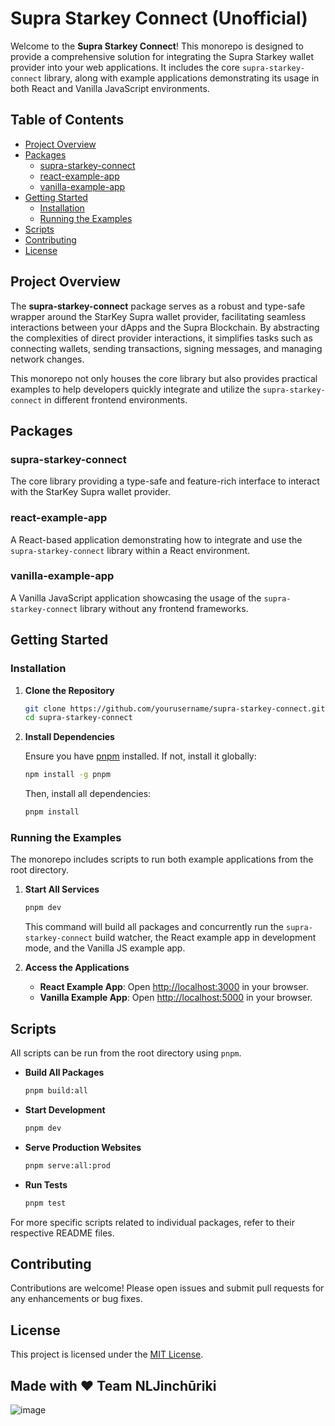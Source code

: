 # Supra Starkey Connect (Unofficial)

Welcome to the **Supra Starkey Connect**! This monorepo is designed to provide a comprehensive solution for integrating the Supra Starkey wallet provider into your web applications. It includes the core `supra-starkey-connect` library, along with example applications demonstrating its usage in both React and Vanilla JavaScript environments.

## Table of Contents

- [Project Overview](#project-overview)
- [Packages](#packages)
  - [supra-starkey-connect](#supra-starkey-connect)
  - [react-example-app](#react-example-app)
  - [vanilla-example-app](#vanilla-example-app)
- [Getting Started](#getting-started)
  - [Installation](#installation)
  - [Running the Examples](#running-the-examples)
- [Scripts](#scripts)
- [Contributing](#contributing)
- [License](#license)

## Project Overview

The **supra-starkey-connect** package serves as a robust and type-safe wrapper around the StarKey Supra wallet provider, facilitating seamless interactions between your dApps and the Supra Blockchain. By abstracting the complexities of direct provider interactions, it simplifies tasks such as connecting wallets, sending transactions, signing messages, and managing network changes.

This monorepo not only houses the core library but also provides practical examples to help developers quickly integrate and utilize the `supra-starkey-connect` in different frontend environments.

## Packages

### supra-starkey-connect

The core library providing a type-safe and feature-rich interface to interact with the StarKey Supra wallet provider.

### react-example-app

A React-based application demonstrating how to integrate and use the `supra-starkey-connect` library within a React environment.

### vanilla-example-app

A Vanilla JavaScript application showcasing the usage of the `supra-starkey-connect` library without any frontend frameworks.

## Getting Started

### Installation

1. **Clone the Repository**

   ```bash
   git clone https://github.com/yourusername/supra-starkey-connect.git
   cd supra-starkey-connect
   ```

2. **Install Dependencies**

   Ensure you have [pnpm](https://pnpm.io/) installed. If not, install it globally:

   ```bash
   npm install -g pnpm
   ```

   Then, install all dependencies:

   ```bash
   pnpm install
   ```

### Running the Examples

The monorepo includes scripts to run both example applications from the root directory.

1. **Start All Services**

   ```bash
   pnpm dev
   ```

   This command will build all packages and concurrently run the `supra-starkey-connect` build watcher, the React example app in development mode, and the Vanilla JS example app.

2. **Access the Applications**

   - **React Example App**: Open [http://localhost:3000](http://localhost:5173) in your browser.
   - **Vanilla Example App**: Open [http://localhost:5000](http://localhost:3000) in your browser.

## Scripts

All scripts can be run from the root directory using `pnpm`.

- **Build All Packages**

  ```bash
  pnpm build:all
  ```

- **Start Development**

  ```bash
  pnpm dev
  ```

- **Serve Production Websites**

  ```bash
  pnpm serve:all:prod
  ```

- **Run Tests**

  ```bash
  pnpm test
  ```

For more specific scripts related to individual packages, refer to their respective README files.

## Contributing

Contributions are welcome! Please open issues and submit pull requests for any enhancements or bug fixes.

## License

This project is licensed under the [MIT License](https://github.com/NLJinchuriki/supra-starkey-connect/blob/master/LICENSE).

## Made with :heart: Team NLJinchūriki
![image](https://github.com/user-attachments/assets/c8494a01-529b-44fe-9421-b2c9e5805d8a)

